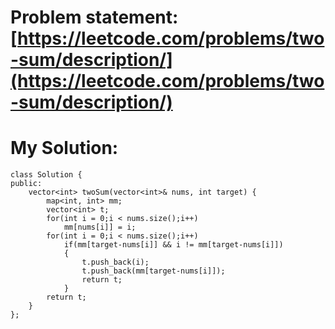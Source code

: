# Problem statement: [https://leetcode.com/problems/two-sum/description/](https://leetcode.com/problems/two-sum/description/)
# My Solution:
```
class Solution {
public:
    vector<int> twoSum(vector<int>& nums, int target) {
        map<int, int> mm;
        vector<int> t;
        for(int i = 0;i < nums.size();i++)
            mm[nums[i]] = i;
        for(int i = 0;i < nums.size();i++)
            if(mm[target-nums[i]] && i != mm[target-nums[i]])
            {
                t.push_back(i);
                t.push_back(mm[target-nums[i]]);
                return t;
            }
        return t;
    }
};
```
